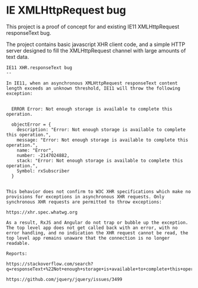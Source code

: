 # IE XMLHttpRequest bug

This project is a proof of concept for and existing IE11 XMLHttpRequest responseText bug.

The project contains basic javascript XHR client code, and a simple HTTP server designed to fill the XMLHttpRequest channel with large amounts of text data.

```text
IE11 XHR.responseText bug
--

In IE11, when an asynchronous XMLHttpRequest responseText content length exceeds an unknown threshold, IE11 will throw the following exception:


  ERROR Error: Not enough storage is available to complete this operation.

  objectError = {
    description: "Error: Not enough storage is available to complete this operation.",
    message: "Error: Not enough storage is available to complete this operation.",
    name: "Error",
    number: -2147024882,
    stack: "Error: Not enough storage is available to complete this operation.",
    Symbol: rxSubscriber
  }


This behavior does not confirm to W3C XHR specifications which make no provisions for exceptions in asynchronous XHR requests. Only synchronous XHR requests are permitted to throw exceptions:

https://xhr.spec.whatwg.org

As a result, RxJS and Angular do not trap or bubble up the exception. The top level app does not get called back with an error, with no error handling, and no indication the XHR request cannot be read, the top level app remains unaware that the connection is no longer readable.

Reports:

https://stackoverflow.com/search?q=responseText+%22Not+enough+storage+is+available+to+complete+this+operation%22

https://github.com/jquery/jquery/issues/3499
```
